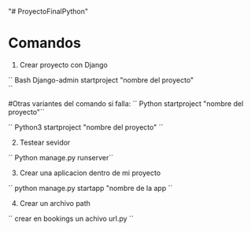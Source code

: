 "# ProyectoFinalPython" 

# Comandos

1) Crear proyecto con Django

´´ Bash
 Django-admin startproject "nombre del proyecto"  
´´

#Otras variantes del comando si falla:
´´ Python startproject "nombre del proyecto"´´

´´ Python3 startproject "nombre del proyecto" ´´

2) Testear sevidor

´´ Python manage.py  runserver´´

3) Crear una aplicacion dentro de mi proyecto

´´ python manage.py startapp "nombre de la app ´´

4) Crear un archivo path

´´ crear en bookings un achivo url.py ´´ 